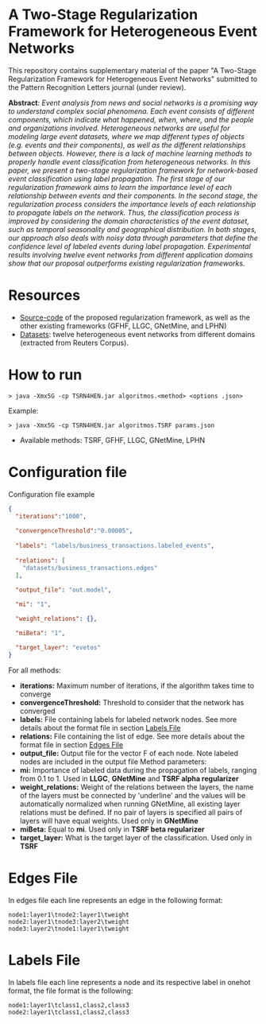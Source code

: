 # A Two-Stage Regularization Framework for Heterogeneous Event Networks

This repository contains supplementary material of the paper "A Two-Stage Regularization Framework for Heterogeneous Event Networks" submitted to the  Pattern Recognition Letters journal (under review).

**Abstract**: *Event analysis from news and social networks is a promising way to understand complex social phenomena. Each event consists of different components, which indicate what happened, when, where, and the people and organizations involved. Heterogeneous networks are useful for modeling large event datasets, where we map different types of objects (e.g. events and their components), as well as the different relationships between objects. However, there is a lack of machine learning methods to properly handle event classification from heterogeneous networks. In this paper, we present a two-stage regularization framework for network-based event classification using label propagation. The first stage of our regularization framework aims to learn the importance level of each relationship between events and their components. In the second stage, the regularization process considers the importance levels of each relationship to propagate labels on the network. Thus, the classification process is improved by considering the domain characteristics of the event dataset, such as temporal seasonality and geographical distribution. In both stages, our approach also deals with noisy data through parameters that define the confidence level of labeled events during label propagation. Experimental results involving twelve event networks from different application domains show that our proposal outperforms existing regularization frameworks.*

# Resources

- [Source-code](src/) of the proposed regularization framework, as well as the other existing frameworks (GFHF, LLGC, GNetMine, and LPHN)
- [Datasets](datasets/): twelve heterogeneous event networks from different domains (extracted from Reuters Corpus).


# How to run

	> java -Xmx5G -cp TSRN4HEN.jar algoritmos.<method> <options .json>

Example:

	> java -Xmx5G -cp TSRN4HEN.jar algoritmos.TSRF params.json

- Available methods: TSRF, GFHF, LLGC, GNetMine, LPHN

# Configuration file
Configuration file example
```json
{
  "iterations":"1000",
 
  "convergenceThreshold":"0.00005",
 
  "labels": "labels/business_transactions.labeled_events",
 
  "relations": [
    "datasets/business_transactions.edges"
  ],
 
  "output_file": "out.model",

  "mi": "1",

  "weight_relations": {},

  "miBeta": "1",

  "target_layer": "evetos"
}
```
For all methods:
- **iterations:** Maximum number of iterations, if the algorithm takes time to converge
- **convergenceThreshold:** Threshold to consider that the network has converged
- **labels:** File containing labels for labeled network nodes. See more details about the format file in section [Labels File](#labels-file)
- **relations:** File containing the list of edge. See more details about the format file in section [Edges File](#edges-file)
- **output_file:** Output file for the vector F of each node. Note labeled nodes are included in the output file
Method parameters:
- **mi:** Importance of labeled data during the propagation of labels, ranging from 0.1 to 1. Used in **LLGC**, **GNetMine** and **TSRF alpha regularizer**
- **weight_relations:** Weight of the relations between the layers, the name of the layers must be connected by 'underline' and the values will be automatically normalized when running GNetMine, all existing layer relations must be defined. If no pair of layers is specified all pairs of layers will have equal weights. Used only in **GNetMine**
- **miBeta:** Equal to **mi**. Used only in **TSRF beta regularizer**
- **target_layer:** What is the target layer of the classification. Used only in **TSRF**

# Edges File
In edges file each line represents an edge in the following format:
```tsv
node1:layer1\tnode2:layer1\tweight
node2:layer1\tnode3:layer2\tweight
node3:layer2\tnode1:layer1\tweight
```
# Labels File
In labels file each line represents a node and its respective label in onehot format, the file format is the following:
```tsv
node1:layer1\tclass1,class2,class3
node2:layer1\tclass1,class2,class3
```